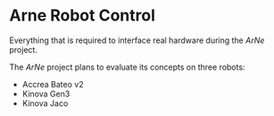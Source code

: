 # Arne Robot Control
Everything that is required to interface real hardware during the *ArNe* project.

The *ArNe* project plans to evaluate its concepts on three robots:
- Accrea Bateo v2
- Kinova Gen3
- Kinova Jaco
